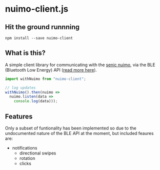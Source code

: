 # nuimo-client.js

## Hit the ground runnning

```
npm install --save nuimo-client
```

## What is this?

A simple client library for communicating with the [senic nuimo][nuimo-docs],
via the BLE (Bluetooth Low Energy) API ([read more here][nuimo-ble]).

```javascript
import withNuimo from "nuimo-client";

// log updates
withNuimo().then(nuimo =>
  nuimo.listen(data =>
    console.log(data)));
```

## Features

Only a subset of funtionality has been implemented so due to the
undocumented nature of the BLE API at the moment, but included feaures are:

- notifications
  - directional swipes
  - rotation
  - clicks

[nuimo-docs]: https://www.senic.com/developers
[nuimo-ble]: https://medium.com/@senic/developing-for-the-nuimo-controller-7292becfacff

